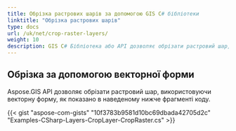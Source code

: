 ```yaml
---
title: Обрізка растрових шарів за допомогою GIS C# бібліотеки
linktitle: "Обрізка растрових шарів"
type: docs
url: /uk/net/crop-raster-layers/
weight: 10
description: GIS C# Бібліотека або API дозволяє обрізати растровий шар, використовуючи векторну форму, як показано в наведеному нижче фрагменті коду.
---
```


## **Обрізка за допомогою векторної форми**
Aspose.GIS API дозволяє обрізати растровий шар, використовуючи векторну форму, як показано в наведеному нижче фрагменті коду.

{{< gist "aspose-com-gists" "10f3783b9581d10bc69dbada42705d2c" "Examples-CSharp-Layers-CropLayer-CropRaster.cs" >}}
